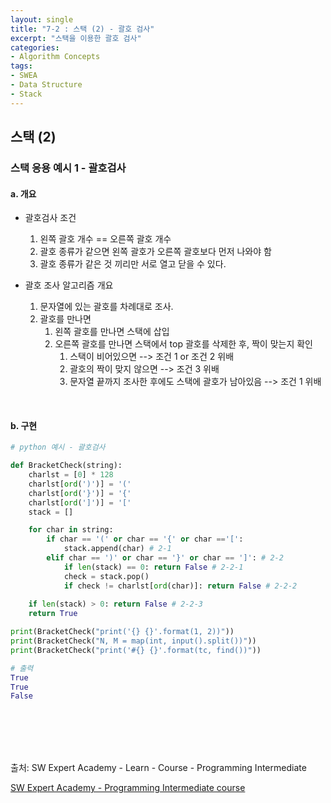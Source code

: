 ```yaml
---
layout: single
title: "7-2 : 스택 (2) - 괄호 검사"
excerpt: "스택을 이용한 괄호 검사"
categories: 
- Algorithm Concepts
tags:
- SWEA
- Data Structure
- Stack
---
```

## 스택 (2)

### <strong>스택 응용 예시 1 - 괄호검사</strong>

#### a. 개요

- 괄호검사 조건

  1. 왼쪽 괄호 개수 == 오른쪽 괄호 개수
  2. 괄호 종류가 같으면 왼쪽 괄호가 오른쪽 괄호보다 먼저 나와야 함
  3. 괄호 종류가 같은 것 끼리만 서로 열고 닫을 수 있다.
- 괄호 조사 알고리즘 개요
  1. 문자열에 있는 괄호를 차례대로 조사.
  2. 괄호를 만나면
     1. 왼쪽 괄호를 만나면 스택에 삽입
     2. 오른쪽 괄호를 만나면 스택에서 top 괄호를 삭제한 후, 짝이 맞는지 확인
        1. 스택이 비어있으면 --> 조건 1 or 조건 2 위배
        2. 괄호의 짝이 맞지 않으면 --> 조건 3 위배
        3. 문자열 끝까지 조사한 후에도 스택에 괄호가 남아있음 --> 조건 1 위배

<br>

#### b. 구현

```python
# python 예시 - 괄호검사

def BracketCheck(string):
    charlst = [0] * 128
    charlst[ord(')')] = '('
    charlst[ord('}')] = '{'
    charlst[ord(']')] = '['
    stack = []

    for char in string:
        if char == '(' or char == '{' or char =='[':
            stack.append(char) # 2-1
        elif char == ')' or char == '}' or char == ']': # 2-2
            if len(stack) == 0: return False # 2-2-1
            check = stack.pop()
            if check != charlst[ord(char)]: return False # 2-2-2
    
    if len(stack) > 0: return False # 2-2-3
    return True

print(BracketCheck("print('{} {}'.format(1, 2))"))
print(BracketCheck("N, M = map(int, input().split())"))
print(BracketCheck("print('#{} {}'.format(tc, find())"))

# 출력
True
True
False
```

<br>

<br>

<br>

<br>

출처: SW Expert Academy - Learn - Course - Programming Intermediate

[SW Expert Academy - Programming Intermediate course](https://swexpertacademy.com/main/learn/course/subjectList.do?courseId=AVuPDN86AAXw5UW6)

